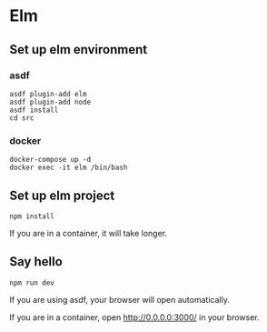 # Elm

## Set up elm environment

### asdf

```shell
asdf plugin-add elm
asdf plugin-add node
asdf install
cd src
```

### docker

```shell
docker-compose up -d
docker exec -it elm /bin/bash
```

## Set up elm project

```shell
npm install
```

If you are in a container, it will take longer.

## Say hello

```shell
npm run dev
```

If you are using asdf, your browser will open automatically.

If you are in a container, open <http://0.0.0.0:3000/> in your browser.
